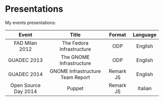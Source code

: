 Presentations
=============

My events presentations:

| Event       | Title    | Format      | Language |
|:-------------:    |:-------------:|:-------------:|:-------------:|
| FAD Milan 2012 | The Fedora Infrastructure | ODP | English | 
| GUADEC 2013 | The GNOME Infrastructure | ODP | English |
| GUADEC 2014 | GNOME Infrastructure Team Report | Remark JS | English | 
| Open Source Day 2014 | Puppet | Remark JS| Italian | 
